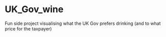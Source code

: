 # UK_Gov_wine
Fun side project visualising what the UK Gov prefers drinking (and to what price for the taxpayer)
